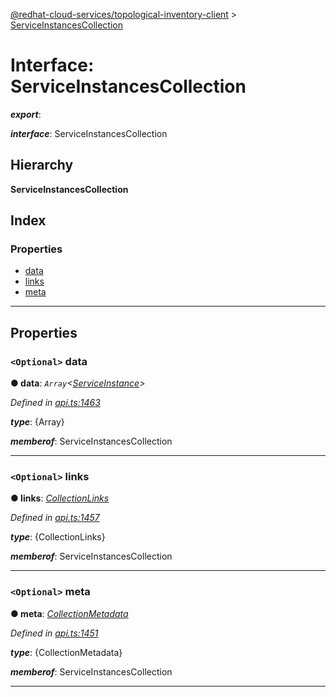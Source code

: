 [@redhat-cloud-services/topological-inventory-client](../README.md) > [ServiceInstancesCollection](../interfaces/serviceinstancescollection.md)

# Interface: ServiceInstancesCollection

*__export__*: 

*__interface__*: ServiceInstancesCollection

## Hierarchy

**ServiceInstancesCollection**

## Index

### Properties

* [data](serviceinstancescollection.md#data)
* [links](serviceinstancescollection.md#links)
* [meta](serviceinstancescollection.md#meta)

---

## Properties

<a id="data"></a>

### `<Optional>` data

**● data**: *`Array`<[ServiceInstance](serviceinstance.md)>*

*Defined in [api.ts:1463](https://github.com/RedHatInsights/javascript-clients/blob/master/packages/topological-inventory/api.ts#L1463)*

*__type__*: {Array}

*__memberof__*: ServiceInstancesCollection

___
<a id="links"></a>

### `<Optional>` links

**● links**: *[CollectionLinks](collectionlinks.md)*

*Defined in [api.ts:1457](https://github.com/RedHatInsights/javascript-clients/blob/master/packages/topological-inventory/api.ts#L1457)*

*__type__*: {CollectionLinks}

*__memberof__*: ServiceInstancesCollection

___
<a id="meta"></a>

### `<Optional>` meta

**● meta**: *[CollectionMetadata](collectionmetadata.md)*

*Defined in [api.ts:1451](https://github.com/RedHatInsights/javascript-clients/blob/master/packages/topological-inventory/api.ts#L1451)*

*__type__*: {CollectionMetadata}

*__memberof__*: ServiceInstancesCollection

___

